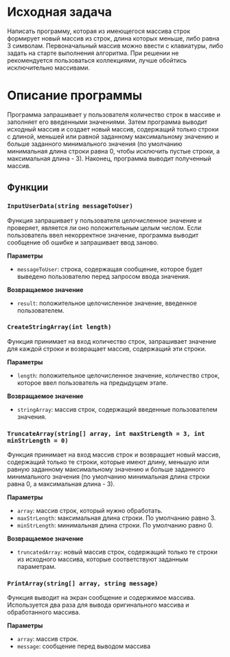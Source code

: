 # Исходная задача

Написать программу, которая из имеющегося массива строк формирует новый массив из строк, длина которых меньше, либо равна 3 символам. Первоначальный массив можно ввести с клавиатуры, либо задать на старте выполнения алгоритма. При решении не рекомендуется пользоваться коллекциями, лучше обойтись исключительно массивами.

# Описание программы

Программа запрашивает у пользователя количество строк в массиве и заполняет его введенными значениями. Затем программа выводит исходный массив и создает новый массив, содержащий только строки с длиной, меньшей или равной заданному максимальному значению и больше заданного минимального значения (по умолчанию минимальная длина строки равна 0, чтобы исключить пустые строки, а максимальная длина - 3). Наконец, программа выводит полученный массив.


## Функции

### `InputUserData(string messageToUser)`

Функция запрашивает у пользователя целочисленное значение и проверяет, является ли оно положительным целым числом. Если пользователь ввел некорректное значение, программа выводит сообщение об ошибке и запрашивает ввод заново.

**Параметры**
- `messageToUser`: строка, содержащая сообщение, которое будет выведено пользователю перед запросом ввода значения.

**Возвращаемое значение**
- `result`: положительное целочисленное значение, введенное пользователем.

### `CreateStringArray(int length)`

Функция принимает на вход количество строк, запрашивает значение для каждой строки и возвращает массив, содержащий эти строки.

**Параметры**
- `length`: положительное целочисленное значение, количество строк, которое ввел пользователь на предыдущем этапе.

**Возвращаемое значение**
- `stringArray`: массив строк, содержащий введенные пользователем значения.

### `TruncateArray(string[] array, int maxStrLength = 3, int minStrLength = 0)`

Функция принимает на вход массив строк и возвращает новый массив, содержащий только те строки, которые имеют длину, меньшую или равную заданному максимальному значению и больше заданного минимального значения (по умолчанию минимальная длина строки равна 0, а максимальная длина - 3).

**Параметры**
- `array`: массив строк, который нужно обработать.
- `maxStrLength`: максимальная длина строки. По умолчанию равно 3.
- `minStrLength`: минимальная длина строки. По умолчанию равно 0.

**Возвращаемое значение**
- `truncatedArray`: новый массив строк, содержащий только те строки из исходного массива, которые соответствуют заданным параметрам.

### `PrintArray(string[] array, string message)`

Функция выводит на экран сообщение и содержимое массива. Используется два раза для вывода оригинального массива и обработанного массива.

**Параметры**
- `array`: массив строк.
- `message`: сообщение перед выводом массива
